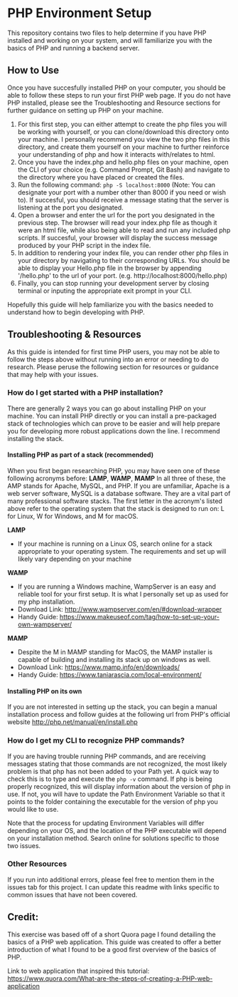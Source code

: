 # PHP Environment Setup

This repository contains two files to help determine if you have PHP installed and working on your system, and will familiarize you with the basics of PHP and running a backend server.

## How to Use

Once you have succesfully installed PHP on your computer, you should be able to follow these steps to run your first PHP web page. If you do not have PHP installed, please see the Troubleshooting and Resource sections for further guidance on setting up PHP on your machine.

1. For this first step, you can either attempt to create the php files you will be working with yourself, or you can clone/download this directory onto your machine. I personally recommend you view the two php files in this directory, and create them yourself on your machine to further reinforce your understanding of php and how it interacts with/relates to html.
2. Once you have the index.php and hello.php files on your machine, open the CLI of your choice (e.g. Command Prompt, Git Bash) and navigate to the directory where you have placed or created the files.
3. Run the following command: `php -S localhost:8000` (Note: You can designate your port with a number other than 8000 if you need or wish to). If succesful, you should receive a message stating that the server is listening at the port you designated. 
4. Open a browser and enter the url for the port you designated in the previous step. The browser will read your index.php file as though it were an html file, while also being able to read and run any included php scripts. If succesful, your browser will display the success message produced by your PHP script in the index file.
5. In addition to rendering your index file, you can render other php files in your directory by navigating to their corresponding URLs. You should be able to display your Hello.php file in the browser by appending '/hello.php' to the url of your port. (e.g. http://localhost:8000/hello.php)
6. Finally, you can stop running your development server by closing terminal or inputing the appropriate exit prompt in your CLI.

Hopefully this guide will help familiarize you with the basics needed to understand how to begin developing with PHP.

## Troubleshooting & Resources

As this guide is intended for first time PHP users, you may not be able to follow the steps above without running into an error or needing to do research. Please peruse the following section for resources or guidance that may help with your issues.

### How do I get started with a PHP installation?

There are generally 2 ways you can go about installing PHP on your machine. You can install PHP directly or you can install a pre-packaged stack of technologies which can prove to be easier and will help prepare you for developing more robust applications down the line. I recommend installing the stack.

#### Installing PHP as part of a stack (recommended)

When you first began researching PHP, you may have seen one of these following acronyms before: **LAMP**, **WAMP**, **MAMP**
In all three of these, the AMP stands for Apache, MySQL, and PHP. If you are unfamiliar, Apache is a web server software, MySQL is a database software. They are a vital part of many professional software stacks.
The first letter in the acronym's listed above refer to the operating system that the stack is designed to run on: L for Linux, W for Windows, and M for macOS.

**LAMP**
- If your machine is running on a Linux OS, search online for a stack appropriate to your operating system. The requirements and set up will likely vary depending on your machine

**WAMP**
- If you are running a Windows machine, WampServer is an easy and reliable tool for your first setup. It is what I personally set up as used for my php installation.
- Download Link: http://www.wampserver.com/en/#download-wrapper
- Handy Guide: https://www.makeuseof.com/tag/how-to-set-up-your-own-wampserver/

**MAMP**
- Despite the M in MAMP standing for MacOS, the MAMP installer is capable of building and installing its stack up on windows as well.
- Download Link: https://www.mamp.info/en/downloads/
- Handy Guide: https://www.taniarascia.com/local-environment/

#### Installing PHP on its own
 
If you are not interested in setting up the stack, you can begin a manual installation process and follow guides at the following url from PHP's official website  http://php.net/manual/en/install.php

### How do I get my CLI to recognize PHP commands?

If you are having trouble running PHP commands, and are receiving messages stating that those commands are not recognized, the most likely problem is that php has not been added to your Path yet. A quick way to check this is to type and execute the `php -v` command. If php is being properly recognized, this will display information about the version of php in use. If not, you will have to update the Path Environment Variable so that it points to the folder containing the executable for the version of php you would like to use.

Note that the process for updating Environment Variables will differ depending on your OS, and the location of the PHP executable will depend on your installation method. Search online for solutions specific to those two issues.

### Other Resources

If you run into additional errors, please feel free to mention them in the issues tab for this project. I can update this readme with links specific to common issues that have not been covered.

## Credit: 

This exercise was based off of a short Quora page I found detailing the basics of a PHP web application. This guide was created to offer a better introduction of what I found to be a good first overview of the basics of PHP.

Link to web application that inspired this tutorial: https://www.quora.com/What-are-the-steps-of-creating-a-PHP-web-application
